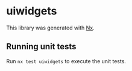 # uiwidgets

This library was generated with [Nx](https://nx.dev).

## Running unit tests

Run `nx test uiwidgets` to execute the unit tests.
